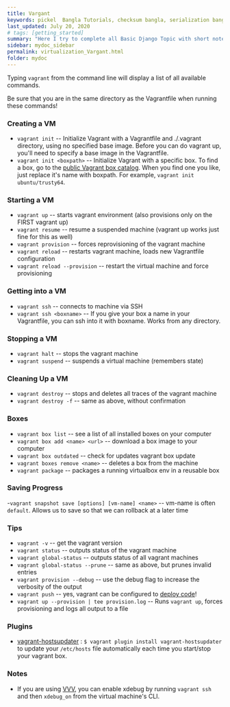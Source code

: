 ```yaml
---
title: Vargant
keywords: pickel  Bangla Tutorials, checksum bangla, serialization bangla, pickel , Bangla pickel, Blog Bangla, Monad wizard
last_updated: July 20, 2020
# tags: [getting_started]
summary: "Here I try to complete all Basic Django Topic with short note. "
sidebar: mydoc_sidebar
permalink: virtualization_Vargant.html
folder: mydoc
---
```


Typing `vagrant` from the command line will display a list of all available commands.

Be sure that you are in the same directory as the Vagrantfile when running these commands!

### Creating a VM

- `vagrant init`           -- Initialize Vagrant with a Vagrantfile and ./.vagrant directory, using no specified base image. Before you can do vagrant up, you'll need to specify a base image in the Vagrantfile.
- `vagrant init <boxpath>` -- Initialize Vagrant with a specific box. To find a box, go to the [public Vagrant box catalog](https://app.vagrantup.com/boxes/search). When you find one you like, just replace it's name with boxpath. For example, `vagrant init ubuntu/trusty64`.

### Starting a VM

- `vagrant up`                  -- starts vagrant environment (also provisions only on the FIRST vagrant up)
- `vagrant resume`              -- resume a suspended machine (vagrant up works just fine for this as well)
- `vagrant provision`           -- forces reprovisioning of the vagrant machine
- `vagrant reload`              -- restarts vagrant machine, loads new Vagrantfile configuration
- `vagrant reload --provision`  -- restart the virtual machine and force provisioning


### Getting into a VM

- `vagrant ssh`           -- connects to machine via SSH
- `vagrant ssh <boxname>` -- If you give your box a name in your Vagrantfile, you can ssh into it with boxname. Works from any directory.


### Stopping a VM

- `vagrant halt`        -- stops the vagrant machine
- `vagrant suspend`     -- suspends a virtual machine (remembers state)


### Cleaning Up a VM

- `vagrant destroy`     -- stops and deletes all traces of the vagrant machine
- `vagrant destroy -f`   -- same as above, without confirmation


### Boxes

- `vagrant box list`              -- see a list of all installed boxes on your computer
- `vagrant box add <name> <url>`  -- download a box image to your computer
- `vagrant box outdated`          -- check for updates vagrant box update
- `vagrant boxes remove <name>`   -- deletes a box from the machine
- `vagrant package`               -- packages a running virtualbox env in a reusable box


### Saving Progress

-`vagrant snapshot save [options] [vm-name] <name>` -- vm-name is often `default`. Allows us to save so that we can rollback at a later time


### Tips

- `vagrant -v`                    -- get the vagrant version
- `vagrant status`                -- outputs status of the vagrant machine
- `vagrant global-status`         -- outputs status of all vagrant machines
- `vagrant global-status --prune` -- same as above, but prunes invalid entries
- `vagrant provision --debug`     -- use the debug flag to increase the verbosity of the output
- `vagrant push`                  -- yes, vagrant can be configured to [deploy code](http://docs.vagrantup.com/v2/push/index.html)!
- `vagrant up --provision | tee provision.log`  -- Runs `vagrant up`, forces provisioning and logs all output to a file


### Plugins

- [vagrant-hostsupdater](https://github.com/cogitatio/vagrant-hostsupdater) : `$ vagrant plugin install vagrant-hostsupdater` to update your `/etc/hosts` file automatically each time you start/stop your vagrant box.


### Notes

- If you are using [VVV](https://github.com/varying-vagrant-vagrants/vvv/), you can enable xdebug by running `vagrant ssh` and then `xdebug_on` from the virtual machine's CLI.

















